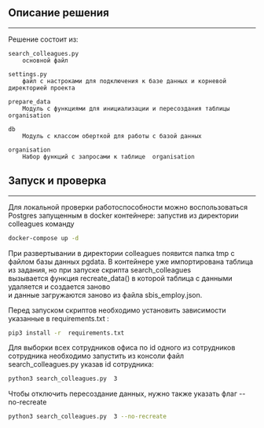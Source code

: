 Описание решения
---
___

Решение состоит из:

    search_colleagues.py
        основной файл

    settings.py
        файл с настроками для подключения к базе данных и корневой директорией проекта

    prepare_data
        Модуль с функциями для инициализации и пересоздания таблицы organisation
    
    db
        Модуль с классом оберткой для работы с базой данных

    organisation
        Набор функций с запросами к таблице  organisation

Запуск и проверка
---
___

Для локальной проверки работоспособности можно воспользоваться Postgres запущенным в docker контейнере:
запустив из директории colleagues команду
```bash
docker-compose up -d 
```
При развертывании в директории colleagues появится папка tmp с файлом базы данных pgdata.
В контейнере уже импортирована таблица из задания, но при запуске скрипта search_colleagues\
вызывается функция recreate_data() в которой таблица с данными удаляется и создается заново\
и данные загружаются заново из файла sbis_employ.json.

Перед запуском скриптов необходимо установить зависимости указанные в requirements.txt :

```bash
pip3 install -r  requirements.txt
```

Для выборки всех сотрудников офиса по id одного из сотрудников сотрудника необходимо запустить из
консоли файл search_colleagues.py указав id сотрудника:

```bash
python3 search_colleagues.py  3
```

Чтобы отключить пересоздание данных, нужно также указать флаг --no-recreate

```bash
python3 search_colleagues.py  3 --no-recreate
```
